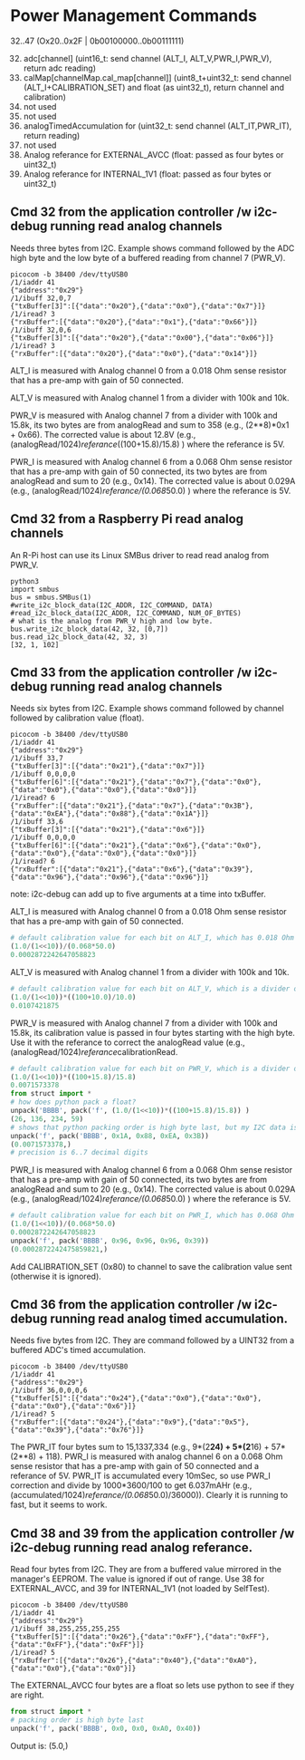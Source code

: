 # Power Management Commands

32..47 (Ox20..0x2F | 0b00100000..0b00111111)

32. adc[channel] (uint16_t: send channel (ALT_I, ALT_V,PWR_I,PWR_V), return adc reading)
33. calMap[channelMap.cal_map[channel]] (uint8_t+uint32_t: send channel (ALT_I+CALIBRATION_SET) and float (as uint32_t), return channel and calibration)
34. not used
35. not used
36. analogTimedAccumulation for (uint32_t: send channel (ALT_IT,PWR_IT), return reading)
37. not used
38. Analog referance for EXTERNAL_AVCC (float: passed as four bytes or uint32_t)
39. Analog referance for INTERNAL_1V1 (float: passed as four bytes or uint32_t)

## Cmd 32 from the application controller /w i2c-debug running read analog channels

Needs three bytes from I2C. Example shows command followed by the ADC high byte and the low byte of a buffered reading from channel 7 (PWR_V).

``` 
picocom -b 38400 /dev/ttyUSB0
/1/iaddr 41
{"address":"0x29"}
/1/ibuff 32,0,7
{"txBuffer[3]":[{"data":"0x20"},{"data":"0x0"},{"data":"0x7"}]}
/1/iread? 3
{"rxBuffer":[{"data":"0x20"},{"data":"0x1"},{"data":"0x66"}]}
/1/ibuff 32,0,6
{"txBuffer[3]":[{"data":"0x20"},{"data":"0x00"},{"data":"0x06"}]}
/1/iread? 3
{"rxBuffer":[{"data":"0x20"},{"data":"0x0"},{"data":"0x14"}]}
``` 

ALT_I is measured with Analog channel 0 from a 0.018 Ohm sense resistor that has a pre-amp with gain of 50 connected.

ALT_V is measured with Analog channel 1 from a divider with 100k and 10k.

PWR_V is measured with Analog channel 7 from a divider with 100k and 15.8k, its two bytes are from analogRead and sum to 358 (e.g., (2**8)*0x1 + 0x66).  The corrected value is about 12.8V (e.g., (analogRead/1024)*referance*((100+15.8)/15.8) ) where the referance is 5V.

PWR_I is measured with Analog channel 6 from a 0.068 Ohm sense resistor that has a pre-amp with gain of 50 connected, its two bytes are from analogRead and sum to 20 (e.g., 0x14). The corrected value is about 0.029A (e.g., (analogRead/1024)*referance/(0.068*50.0) ) where the referance is 5V.


## Cmd 32 from a Raspberry Pi read analog channels

An R-Pi host can use its Linux SMBus driver to read read analog from PWR_V.

``` 
python3
import smbus
bus = smbus.SMBus(1)
#write_i2c_block_data(I2C_ADDR, I2C_COMMAND, DATA)
#read_i2c_block_data(I2C_ADDR, I2C_COMMAND, NUM_OF_BYTES)
# what is the analog from PWR_V high and low byte.
bus.write_i2c_block_data(42, 32, [0,7])
bus.read_i2c_block_data(42, 32, 3)
[32, 1, 102]
``` 


## Cmd 33 from the application controller /w i2c-debug running read analog channels

Needs six bytes from I2C. Example shows command followed by channel followed by calibration value (float).

``` 
picocom -b 38400 /dev/ttyUSB0
/1/iaddr 41
{"address":"0x29"}
/1/ibuff 33,7
{"txBuffer[3]":[{"data":"0x21"},{"data":"0x7"}]}
/1/ibuff 0,0,0,0
{"txBuffer[6]":[{"data":"0x21"},{"data":"0x7"},{"data":"0x0"},{"data":"0x0"},{"data":"0x0"},{"data":"0x0"}]}
/1/iread? 6
{"rxBuffer":[{"data":"0x21"},{"data":"0x7"},{"data":"0x3B"},{"data":"0xEA"},{"data":"0x88"},{"data":"0x1A"}]}
/1/ibuff 33,6
{"txBuffer[3]":[{"data":"0x21"},{"data":"0x6"}]}
/1/ibuff 0,0,0,0
{"txBuffer[6]":[{"data":"0x21"},{"data":"0x6"},{"data":"0x0"},{"data":"0x0"},{"data":"0x0"},{"data":"0x0"}]}
/1/iread? 6
{"rxBuffer":[{"data":"0x21"},{"data":"0x6"},{"data":"0x39"},{"data":"0x96"},{"data":"0x96"},{"data":"0x96"}]}
``` 

note: i2c-debug can add up to five arguments at a time into txBuffer.

ALT_I is measured with Analog channel 0 from a 0.018 Ohm sense resistor that has a pre-amp with gain of 50 connected.

``` python
# default calibration value for each bit on ALT_I, which has 0.018 Ohm sense resistor and gain of 50
(1.0/(1<<10))/(0.068*50.0)
0.0002872242647058823
```

ALT_V is measured with Analog channel 1 from a divider with 100k and 10k.

``` python
# default calibration value for each bit on ALT_V, which is a divider of 100k and 10.0k
(1.0/(1<<10))*((100+10.0)/10.0)
0.0107421875
```

PWR_V is measured with Analog channel 7 from a divider with 100k and 15.8k, its calibration value is passed in four bytes starting with the high byte. Use it with the referance to correct the analogRead value (e.g., (analogRead/1024)*referance*calibrationRead.

``` python
# default calibration value for each bit on PWR_V, which is a divider of 100k and 15.8k
(1.0/(1<<10))*((100+15.8)/15.8)
0.0071573378
from struct import *
# how does python pack a float?
unpack('BBBB', pack('f', (1.0/(1<<10))*((100+15.8)/15.8)) )
(26, 136, 234, 59)
# shows that python packing order is high byte last, but my I2C data is high byte first (flip order). 
unpack('f', pack('BBBB', 0x1A, 0x88, 0xEA, 0x3B))
(0.0071573378,)
# precision is 6..7 decimal digits
```

PWR_I is measured with Analog channel 6 from a 0.068 Ohm sense resistor that has a pre-amp with gain of 50 connected, its two bytes are from analogRead and sum to 20 (e.g., 0x14). The corrected value is about 0.029A (e.g., (analogRead/1024)*referance/(0.068*50.0) ) where the referance is 5V.

``` python
# default calibration value for each bit on PWR_I, which has 0.068 Ohm sense resistor and gain of 50
(1.0/(1<<10))/(0.068*50.0)
0.0002872242647058823
unpack('f', pack('BBBB', 0x96, 0x96, 0x96, 0x39))
(0.0002872242475859821,)
```

Add CALIBRATION_SET (0x80) to channel to save the calibration value sent (otherwise it is ignored).


## Cmd 36 from the application controller /w i2c-debug running read analog timed accumulation.

Needs five bytes from I2C. They are command followed by a UINT32 from a buffered ADC's timed accumulation.

``` 
picocom -b 38400 /dev/ttyUSB0
/1/iaddr 41
{"address":"0x29"}
/1/ibuff 36,0,0,0,6
{"txBuffer[5]":[{"data":"0x24"},{"data":"0x0"},{"data":"0x0"},{"data":"0x0"},{"data":"0x6"}]}
/1/iread? 5
{"rxBuffer":[{"data":"0x24"},{"data":"0x9"},{"data":"0x5"},{"data":"0x39"},{"data":"0x76"}]}
``` 

The PWR_IT four bytes sum to 15,1337,334 (e.g., 9*(2**24) + 5*(2**16) + 57*(2**8) + 118). PWR_I is measured with analog channel 6 on a 0.068 Ohm sense resistor that has a pre-amp with gain of 50 connected and a referance of 5V. PWR_IT is accumulated every 10mSec, so use PWR_I correction and divide by 1000*3600/100 to get 6.037mAHr (e.g., (accumulated/1024)*referance/(0.068*50.0)/36000)). Clearly it is running to fast, but it seems to work.


## Cmd 38 and 39 from the application controller /w i2c-debug running read analog referance.

Read four bytes from I2C. They are from a buffered value mirrored in the manager's EEPROM. The value is ignored if out of range. Use 38 for EXTERNAL_AVCC, and 39 for INTERNAL_1V1 (not loaded by SelfTest).

``` 
picocom -b 38400 /dev/ttyUSB0
/1/iaddr 41
{"address":"0x29"}
/1/ibuff 38,255,255,255,255
{"txBuffer[5]":[{"data":"0x26"},{"data":"0xFF"},{"data":"0xFF"},{"data":"0xFF"},{"data":"0xFF"}]}
/1/iread? 5
{"rxBuffer":[{"data":"0x26"},{"data":"0x40"},{"data":"0xA0"},{"data":"0x0"},{"data":"0x0"}]}
``` 

The EXTERNAL_AVCC four bytes are a float so lets use python to see if they are right. 

``` python
from struct import *
# packing order is high byte last
unpack('f', pack('BBBB', 0x0, 0x0, 0xA0, 0x40))
```

Output is: (5.0,)

